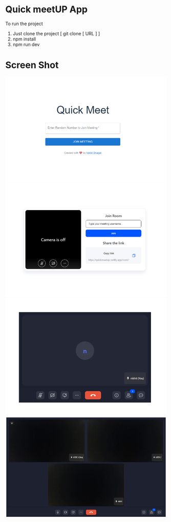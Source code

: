 # Quick meetUP App

To run the project

1. Just clone the project [ git clone [ URL ] ]
2. npm install
3. npm run dev

# Screen Shot

![Capture](https://github.com/NikeGunn/imagess/blob/main/meetup-by-nikhil.PNG)
![Capture](https://github.com/NikeGunn/imagess/blob/main/2.PNG)
![Capture](https://github.com/NikeGunn/imagess/blob/main/3.PNG)
![Capture](https://github.com/NikeGunn/imagess/blob/main/4.PNG)
